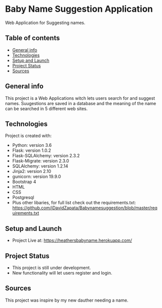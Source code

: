 # Baby Name Suggestion Application  
Web Application for Suggesting names.

## Table of contents
* [General info](#general-info)
* [Technologies](#technologies)
* [Setup and Launch](#setup-and-launch)
* [Project Status](#project-status) 
* [Sources](#sources)

## General info
This project is a Web Applications witch lets users search for and suggest names.  Suugestions are saved in a database and the meaning of the name can be searched in 5 different web sites.

	
## Technologies
Project is created with:
* Python: version 3.6
* Flask: version 1.0.2
* Flask-SQLAlchemy: version 2.3.2
* Flask-Migrate: version 2.3.0
* SQLAlchemy: version 1.2.14
* Jinja2: version 2.10
* gunicorn: version 19.9.0
* Bootstrap 4 
* HTML
* CSS
* Postgresql
* Plus other libaries, for full list check out the requirements.txt: https://github.com/jDavidZapata/Babynamesuggestion/blob/master/requirements.txt

## Setup and Launch
* Project Live at: https://heathersbabyname.herokuapp.com/

## Project Status
* This project is still under development.  
* New functionality will let users register and login. 


## Sources
This project was inspire by my new dauther needing a name.
